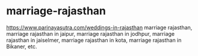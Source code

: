 # marriage-rajasthan
https://www.parinayasutra.com/weddings-in-rajasthan marriage rajasthan, marriage rajasthan in jaipur, marriage rajasthan in jodhpur, marriage rajasthan in jaiselmer, marriage rajasthan in kota, marriage rajasthan in Bikaner, etc.
